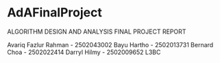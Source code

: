 # AdAFinalProject

ALGORITHM DESIGN AND ANALYSIS
FINAL PROJECT REPORT

Avariq Fazlur Rahman - 2502043002
Bayu Hartho - 2502013731
Bernard Choa - 2502022414
Darryl Hilmy - 2502009652
L3BC
